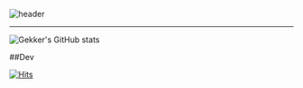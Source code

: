 ![header](https://capsule-render.vercel.app/api?type=venom&&section=header&text=Welcome+Gekker's+Git!&fontColor=ffffff&fontAlignY=55&animation=twinkling)

<hr/>

![Gekker's GitHub stats](https://github-readme-stats.vercel.app/api?username=gekker0220&show_icons=true&theme=radical)

##Dev

[![Hits](https://hits.seeyoufarm.com/api/count/incr/badge.svg?url=https%3A%2F%2Fgithub.com%2Fgjbae1212%2Fhit-counter&count_bg=%235899FF&title_bg=%23555555&icon=github.svg&icon_color=%23E7E7E7&title=GITHUB&edge_flat=false)](https://hits.seeyoufarm.com)




<!--
**gekker0220/gekker0220** is a ✨ _special_ ✨ repository because its `README.md` (this file) appears on your GitHub profile.

Here are some ideas to get you started:

- 🔭 I’m currently working on ...
- 🌱 I’m currently learning ...
- 👯 I’m looking to collaborate on ...
- 🤔 I’m looking for help with ...
- 💬 Ask me about ...
- 📫 How to reach me: ...
- 😄 Pronouns: ...
- ⚡ Fun fact: ...
-->
